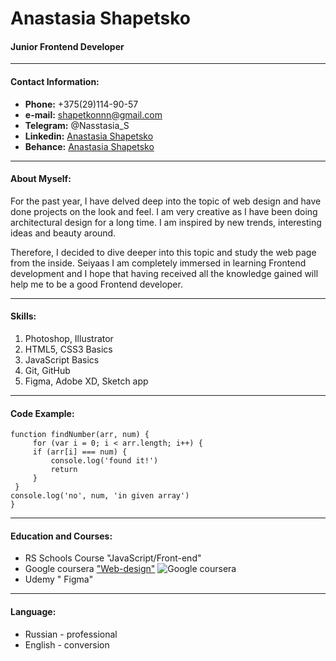 # **Anastasia Shapetsko**
#### Junior Frontend Developer
___
#### **Contact Information:**  
- **Phone:** +375(29)114-90-57  
- **e-mail:** shapetkonnn@gmail.com  
- **Telegram:** @Nasstasia_S
- **Linkedin:** [Anastasia Shapetsko](https://www.linkedin.com/in/anastasia-s-b3b867127)  
- **Behance:** [Anastasia Shapetsko](https://www.behance.net/da6f52f9)
___
#### **About Myself:**  
For the past year, I have delved deep into the topic of web design and have done projects on the look and feel. I am very creative as I have been doing architectural design for a long time. I am inspired by new trends, interesting ideas and beauty around.   

Therefore, I decided to dive deeper into this topic and study the web page from the inside. Seiyaas I am completely immersed in learning Frontend development and I hope that having received all the knowledge gained will help me to be a good Frontend developer.
___
#### **Skills:**   
1. Photoshop, Illustrator
2. HTML5, CSS3 Basics
3. JavaScript Basics
4. Git, GitHub
5. Figma, Adobe XD, Sketch app
___
#### **Code Example:**  
    function findNumber(arr, num) {
         for (var i = 0; i < arr.length; i++) {
         if (arr[i] === num) {
             console.log('found it!')
             return
         }
     }
    console.log('no', num, 'in given array')
    }   
___
#### **Education and Courses:**  
- RS Schools Course "JavaScript/Front-end"
- Google coursera ["Web-design"](https://www.credly.com/badges/2162a347-22e6-4039-b59a-5b4776b8e7a8?source=linked_in_profile) 
![Google coursera](https://images.credly.com/size/680x680/images/f4b9febb-69f6-46d8-8797-1e504ebfe0f8/GCC_badge_UX_1000x1000.png)  
- Udemy " Figma"
___
#### **Language:** 
- Russian - professional
- English - conversion